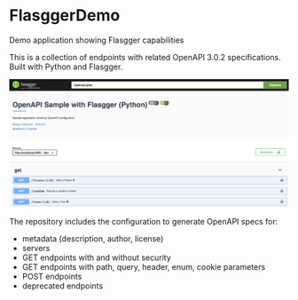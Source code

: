 # FlasggerDemo
Demo application showing Flasgger capabilities

This is a collection of endpoints with related OpenAPI 3.0.2 specifications. Built with Python and Flasgger.

![Alt text](homepage.png?raw=true "Flasgger Demo")

The repository includes the configuration to generate OpenAPI specs for:
* metadata (description, author, license)
* servers
* GET endpoints with and without security
* GET endpoints with path, query, header, enum, cookie parameters
* POST endpoints
* deprecated endpoints


